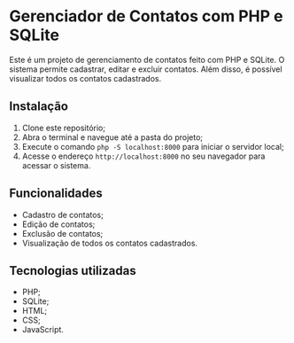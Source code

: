 # Gerenciador de Contatos com PHP e SQLite

Este é um projeto de gerenciamento de contatos feito com PHP e SQLite. O sistema permite cadastrar, editar e excluir contatos. Além disso, é possível visualizar todos os contatos cadastrados.

## Instalação

1. Clone este repositório;
2. Abra o terminal e navegue até a pasta do projeto;
3. Execute o comando `php -S localhost:8000` para iniciar o servidor local;
4. Acesse o endereço `http://localhost:8000` no seu navegador para acessar o sistema.

## Funcionalidades

* Cadastro de contatos;
* Edição de contatos;
* Exclusão de contatos;
* Visualização de todos os contatos cadastrados.

## Tecnologias utilizadas

* PHP;
* SQLite;
* HTML;
* CSS;
* JavaScript.
